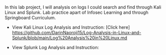 In this lab project, I will analysis on logs I could search and find through Kali Linux and Splunk. Lab practice apart of Infosec Learning and through Springboard Curriculum.

- View Kali Linux Log Analysis and Instruction: [Click here] https://github.com/DarinNaoroji15/Log-Analysis-in-Linux-and-Splunk/blob/main/Log%20Analysis%20in%20Linux.md

- View Splunk Log Analysis and Instruction: 
